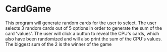 # CardGame
This program will generate random cards for the user to select. The user selects 3 random cards out of 5 options in order to generate the sum of the card 'values'. The user will click a button to reveal the CPU's cards, which also have been randomized and will also print the sum of the CPU's values. The biggest sum of the 2 is the winner of the game
